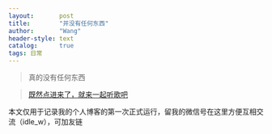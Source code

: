 ```yaml
---
layout:       post
title:        "并没有任何东西"
author:       "Wang"
header-style: text
catalog:      true
tags: 日常
---
```


> 真的没有任何东西

> [既然点进来了，就来一起听歌吧]( https://y.music.163.com/m/user?id=3958633711)

本文仅用于记录我的个人博客的第一次正式运行，留我的微信号在这里方便互相交流（idle_w），可加友链

